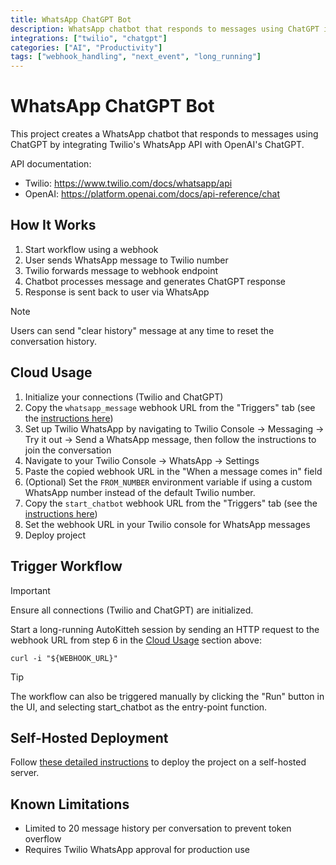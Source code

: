 ```yaml
---
title: WhatsApp ChatGPT Bot
description: WhatsApp chatbot that responds to messages using ChatGPT intelligence
integrations: ["twilio", "chatgpt"]
categories: ["AI", "Productivity"]
tags: ["webhook_handling", "next_event", "long_running"]
---
```


# WhatsApp ChatGPT Bot

This project creates a WhatsApp chatbot that responds to messages using ChatGPT by integrating Twilio's WhatsApp API with OpenAI's ChatGPT.

API documentation:

- Twilio: https://www.twilio.com/docs/whatsapp/api
- OpenAI: https://platform.openai.com/docs/api-reference/chat

## How It Works

1. Start workflow using a webhook
2. User sends WhatsApp message to Twilio number
3. Twilio forwards message to webhook endpoint
4. Chatbot processes message and generates ChatGPT response
5. Response is sent back to user via WhatsApp

> [!NOTE]
> Users can send "clear history" message at any time to reset the conversation history.

## Cloud Usage

1. Initialize your connections (Twilio and ChatGPT)
2. Copy the `whatsapp_message` webhook URL from the "Triggers" tab (see the [instructions here](https://docs.autokitteh.com/get_started/deployment#webhook-urls))
3. Set up Twilio WhatsApp by navigating to Twilio Console → Messaging → Try it out → Send a WhatsApp message, then follow the instructions to join the conversation
4. Navigate to your Twilio Console → WhatsApp → Settings
5. Paste the copied webhook URL in the "When a message comes in" field
6. (Optional) Set the `FROM_NUMBER` environment variable if using a custom WhatsApp number instead of the default Twilio number.
7. Copy the `start_chatbot` webhook URL from the "Triggers" tab (see the [instructions here](https://docs.autokitteh.com/get_started/deployment#webhook-urls))
8. Set the webhook URL in your Twilio console for WhatsApp messages
9. Deploy project

## Trigger Workflow

> [!IMPORTANT]
> Ensure all connections (Twilio and ChatGPT) are initialized.

Start a long-running AutoKitteh session by sending an HTTP request to the webhook URL from step 6 in the [Cloud Usage](#cloud-usage) section above:

```shell
curl -i "${WEBHOOK_URL}"
```

> [!TIP]
> The workflow can also be triggered manually by clicking the "Run" button in the UI, and selecting start_chatbot as the entry-point function.

## Self-Hosted Deployment

Follow [these detailed instructions](https://docs.autokitteh.com/get_started/deployment) to deploy the project on a self-hosted server.

## Known Limitations

- Limited to 20 message history per conversation to prevent token overflow
- Requires Twilio WhatsApp approval for production use
